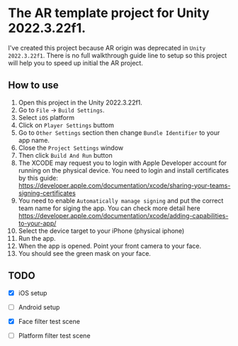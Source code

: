 # The AR template project for Unity 2022.3.22f1.
I've created this project because AR origin was deprecated in `Unity 2022.3.22f1`. There is no full walkthrough guide line to setup so this project will help you to speed up initial the AR project.

## How to use

1. Open this project in the Unity 2022.3.22f1.
2. Go to `File` -> `Build Settings`.
3. Select `iOS` platform
4. Click on `Player Settings` buttom
5. Go to `Other Settings` section then change `Bundle Identifier` to your app name.
6. Close the `Project Settings` window
7. Then click `Build And Run` button
8. The XCODE may request you to login with Apple Developer account for running on the physical device. You need to login and install certificates by this guide: https://developer.apple.com/documentation/xcode/sharing-your-teams-signing-certificates
9. You need to enable `Automatically manage signing` and put the correct team name for siging the app. You can check more detail here https://developer.apple.com/documentation/xcode/adding-capabilities-to-your-app/
10. Select the device target to your iPhone (physical iphone)
11. Run the app.
12. When the app is opened. Point your front camera to your face.
13. You should see the green mask on your face.

## TODO
- [x] iOS setup
- [ ] Android setup
- [x] Face filter test scene
- [ ] Platform filter test scene


